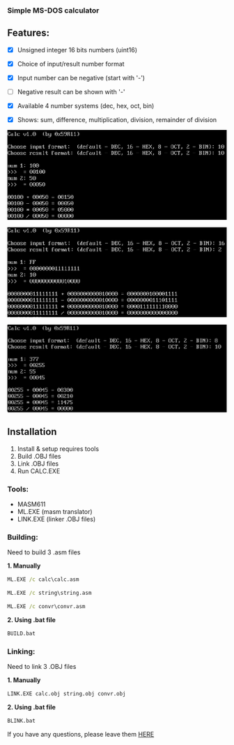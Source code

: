 
### Simple MS-DOS calculator

## Features:
- [X] Unsigned integer 16 bits numbers (uint16)
- [X] Choice of input/result number format
- [X] Input number can be negative (start with '-')
- [ ] Negative result can be shown with '-'
- [X] Available 4 number systems (dec, hex, oct, bin)
- [X] Shows: sum, difference, multiplication, division, remainder of division


![](https://raw.githubusercontent.com/0x59R11/calc/main/images/dec_to_dec.png)

![](https://raw.githubusercontent.com/0x59R11/calc/main/images/hex_to_bin.png)

![](https://raw.githubusercontent.com/0x59R11/calc/main/images/oct_to_dec.png)


## Installation
1. Install & setup requires tools
2. Build .OBJ files
3. Link .OBJ files
4. Run CALC.EXE

### Tools:
- MASM611
- ML.EXE (masm translator)
- LINK.EXE (linker .OBJ files)

### Building:
Need to build 3 .asm files

**1. Manually**
```bat
ML.EXE /c calc\calc.asm
```

```bat
ML.EXE /c string\string.asm
```


```bat
ML.EXE /c convr\convr.asm
```
**2. Using .bat file**
```bat
BUILD.bat
```

### Linking:
Need to link 3 .OBJ files

**1. Manually**
```bat
LINK.EXE calc.obj string.obj convr.obj
```

**2. Using .bat file**
```bat
BLINK.bat
```

If you have any questions, please leave them [HERE](https://github.com/0x59R11/calc/issues)

